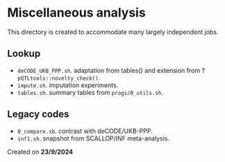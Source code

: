 # Miscellaneous analysis

This directory is created to accommodate many largely independent jobs.

## Lookup

- `deCODE_UKB_PPP.sh`. adaptation from tables() and extension from ?`pQTLtools::novelty_check()`.
- `impute.sh`. imputation experiments.
- `tables.sh`. summary tables from `progs/0_utils.sh`.

## Legacy codes

- `0_compare.sb`. contrast with deCODE/UKB-PPP.
- `inf1.sh`. snapshot from SCALLOP/INF meta-analysis.

Created on **23/9/2024**
